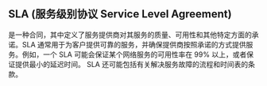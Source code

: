 ##  SLA (服务级别协议 Service Level Agreement) 
是一种合同，其中定义了服务提供商对其服务的质量、可用性和其他特定方面的承诺。SLA 通常用于为客户提供可靠的服务，并确保提供商按照承诺的方式提供服务。例如，一个 SLA 可能会保证某个网络服务的可用性率在 99% 以上，或者保证提供最小的延迟时间。 SLA 还可能包括有关解决服务故障的流程和时间表的条款。